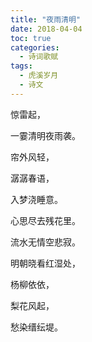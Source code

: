 ```yaml
---
title: "夜雨清明"
date: 2018-04-04
toc: true
categories:
  - 诗词歌赋
tags:
  - 虎溪岁月
  - 诗文
---
```


惊雷起，

一霎清明夜雨袭。

帘外风轻，

潺潺春语，

入梦浇睡意。

心思尽去残花里。

流水无情空悲寂。

明朝晓看红湿处，

杨柳依依，

梨花风起，

愁染缙纭堤。
